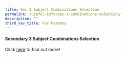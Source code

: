 ```yaml
---
title: Sec 3 Subject Combinations Selection
permalink: /useful-info/sec-3-combinations-selection/
description: ""
third_nav_title: For Parents
---
```

<h4><strong>Secondary 3 Subject Combinations Selection</strong></h4>

Click [here](https://go.gov.sg/aiss-sec3-subjcombination) to find out more!